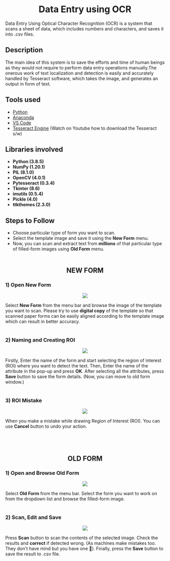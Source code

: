 <h1 align="center">Data Entry using OCR</h1>

Data Entry Using Optical Character Recognition (OCR) is a system that scans a sheet of data, which includes numbers and characters, and saves it into .csv files.


## Description

The main idea of this system is to save the efforts and time of human beings as they would not require to perform data entry operations manually.The onerous work of text localization and detection is easily and accurately handled by Tesseract software, which takes the image, and generates an output in form of text.

## Tools used

- [Python](https://www.python.org/)
- [Anaconda](https://www.anaconda.com/products/individual)
- [VS Code](https://code.visualstudio.com/download)
- [Tesseract Engine](https://github.com/tesseract-ocr/tesseract) (Watch on Youtube how to download the Tesseract s/w)

## Libraries involved

* __Python (3.8.5)__
* __NumPy (1.20.1)__
* __PIL (8.1.0)__
* __OpenCV (4.0.1)__
* __Pytesseract (0.3.4)__
* __Tkinter (8.6)__
* __imutils (0.5.4)__
* __Pickle (4.0)__
* __ttkthemes (2.3.0)__

## Steps to Follow

- Choose particular type of form you want to scan.
- Select the template image and save it using the **New Form** menu.
- Now, you can scan and extract text from **millions** of that particular type of filled-form images using **Old Form** menu.
<br></br>
<h2 align="center"> NEW FORM </h2>

### 1) Open New Form
<p align="center">
  <img src="https://github.com/patelharshsupport/GIF-for-readme/blob/main/GIF%20for%20readme/New%20Form/Open%20New%20Form.gif?raw=true">
</p>

Select **New Form** from the menu bar and browse the image of the template you want to scan.
Please try to use **digital copy** of the template so that scanned paper forms can be easily aligned according to the template image which can result in better accuracy.
<br></br>
### 2) Naming and Creating ROI
<p align="center">
  <img src="https://github.com/patelharshsupport/GIF-for-readme/blob/main/GIF%20for%20readme/New%20Form/Naming%20and%20Creating%20ROI.gif?raw=true">
</p>

Firstly, Enter the name of the form and start selecting the region of interest (ROI) where you want to detect the text. Then, Enter the name of the attribute in the pop-up and press **OK**. After selecting all the attributes, press **Save** button to save the form details. (Now, you can move to old form window.)
<br></br>
### 3) ROI Mistake
<p align="center">
  <img src="https://github.com/patelharshsupport/GIF-for-readme/blob/main/GIF%20for%20readme/New%20Form/ROI%20Mistake.gif?raw=true">
</p>

When you make a mistake while drawing Region of Interest (ROI). You can use **Cancel** button to undo your action.
<br></br>
<br></br>
<h2 align="center">OLD FORM</h2>

### 1) Open and Browse Old Form

<p align="center">
  <img src="https://github.com/patelharshsupport/GIF-for-readme/blob/main/GIF%20for%20readme/Old%20Form/Open%20and%20Browse%20Old%20Form.gif?raw=true">
</p>

Select **Old Form** from the menu bar. Select the form you want to work on from the dropdown list and browse the filled-form image.
<br></br>
### 2) Scan, Edit and Save

<p align="center">
  <img src="https://github.com/patelharshsupport/GIF-for-readme/blob/main/GIF%20for%20readme/Old%20Form/Scan,%20Edit%20and%20Save.gif?raw=true">
</p>

Press **Scan** button to scan the contents of the selected image. Check the results and **correct** if detected wrong. (As machines make mistakes too. They don't have mind but you have one :rofl:). Finally, press the **Save** button to save the result to .csv file.


